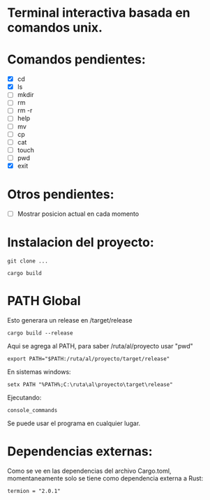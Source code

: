 # Terminal interactiva basada en comandos unix.

# Comandos pendientes:
- [x] cd
- [x] ls
- [ ] mkdir
- [ ] rm
- [ ] rm -r
- [ ] help
- [ ] mv
- [ ] cp
- [ ] cat
- [ ] touch 
- [ ] pwd
- [x] exit

# Otros pendientes:
- [ ] Mostrar posicion actual en cada momento

# Instalacion del proyecto:

    git clone ...
    
    cargo build
    
# PATH Global

Esto generara un release en /target/release

    cargo build --release
    
Aqui se agrega al PATH, para saber /ruta/al/proyecto usar "pwd"

    export PATH="$PATH:/ruta/al/proyecto/target/release"

En sistemas windows:

    setx PATH "%PATH%;C:\ruta\al\proyecto\target\release"

Ejecutando:

    console_commands

Se puede usar el programa en cualquier lugar.
    
# Dependencias externas:

Como se ve en las dependencias del archivo Cargo.toml, momentaneamente solo se tiene como
dependencia externa a Rust:

    termion = "2.0.1"

